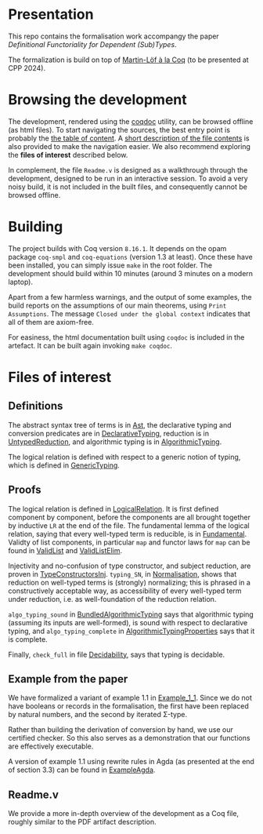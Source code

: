 Presentation
=======

This repo contains the formalisation work accompangy the paper *Definitional Functoriality for Dependent (Sub)Types*.

The formalization is build on top of [Martin-Löf à la Coq](https://arxiv.org/pdf/2310.06376.pdf) (to be presented at CPP 2024).

Browsing the development
==================

The development, rendered using the [coqdoc](https://coq.inria.fr/refman/using/tools/coqdoc.html) utility, can be browsed offline (as html files). To start navigating the sources, the best entry point is probably the [the table of content](./docs/coqdoc/toc.html). A [short description of the file contents](./docs/index.md) is also provided to make the navigation easier. We also recommend exploring the **files of interest** described below.

In complement, the file `Readme.v` is designed as a walkthrough through the development, designed to be
run in an interactive session. To avoid a very noisy build, it is not included in the built files,
and consequently cannot be browsed offline.

Building
===========

The project builds with Coq version `8.16.1`. It depends on the opam package `coq-smpl` and `coq-equations` (version 1.3 at least). Once these have been installed, you can simply issue `make` in the root folder. The development should build within 10 minutes (around 3 minutes on a modern laptop).

Apart from a few harmless warnings, and the output of some examples, the build reports on the assumptions of our main theorems, using `Print Assumptions`. The message `Closed under the global context` indicates that all of them are axiom-free.

For easiness, the html documentation built using `coqdoc` is included in the artefact. It can be built again invoking `make coqdoc`.


Files of interest
=================

Definitions
--------

The abstract syntax tree of terms is in [Ast], the declarative typing and conversion predicates are in [DeclarativeTyping], reduction is in [UntypedReduction], and algorithmic typing is in [AlgorithmicTyping].

The logical relation is defined with respect to a generic notion of typing, which is defined in [GenericTyping].

Proofs
----------

The logical relation is defined in [LogicalRelation]. It is first defined component by component, before the components are all brought together by inductive `LR` at the end of the file. The fundamental lemma of the logical relation, saying that every well-typed term is reducible, is in [Fundamental]. Validty of list components, in particular `map` and functor laws for `map` can be found in [ValidList] and [ValidListElim].

Injectivity and no-confusion of type constructor, and subject reduction, are proven in [TypeConstructorsInj]. `typing_SN`, in [Normalisation], shows that reduction on well-typed terms is (strongly) normalizing; this is phrased in a constructively acceptable way, as accessibility of every well-typed term under reduction, i.e. as well-foundation of the reduction relation.

`algo_typing_sound` in [BundledAlgorithmicTyping] says that algorithmic typing (assuming its inputs are well-formed), is sound with respect to declarative typing, and `algo_typing_complete` in [AlgorithmicTypingProperties] says that it is complete.

Finally, `check_full` in file [Decidability], says that typing is decidable.

Example from the paper
---------------

We have formalized a variant of example 1.1 in [Example_1_1]. Since we do not have booleans or records in the formalisation, the first have been replaced by natural numbers, and the second by iterated Σ-type.

Rather than building the derivation of conversion by hand, we use our certified checker. So this also serves as a demonstration that our functions are effectively executable.


A version of example 1.1 using rewrite rules in Agda (as presented at the end of section 3.3) can be found in [ExampleAgda].

Readme.v
--------------
We provide a more in-depth overview of the development as a Coq file, roughly similar to the PDF artifact description.

[Readme.v]: ./theories/Readme.v
[Ast]: ./theories/AutoSubst/Ast.v
[DeclarativeTyping]: ./theories/DeclarativeTyping.v
[UntypedReduction]: ./theories/UntypedReduction.v
[AlgorithmicTyping]: ./theories/AlgorithmicTyping.v
[GenericTyping]: ./theories/GenericTyping.v
[LogicalRelation]: ./theories/LogicalRelation.v
[Fundamental]: ./theories/Fundamental.v
[TypeConstructorsInj]: ./theories/TypeConstructorsInj.v
[Normalisation]: ./theories/Normalisation.v
[BundledAlgorithmicTyping]: ./theories/BundledAlgorithmicTyping.v
[AlgorithmicTypingProperties]: ./theories/AlgorithmicTypingProperties.v
[Decidability]: ./theories/Decidability.v
[Example_1_1]: ./theories/Example_1_1.v
[ValidList]: ./theories/Substitution/Introductions/List.v
[ValidListElim]: ./theories/Substitution/Introductions/ListElim.v
[ExampleAgda]: ./map.agda
